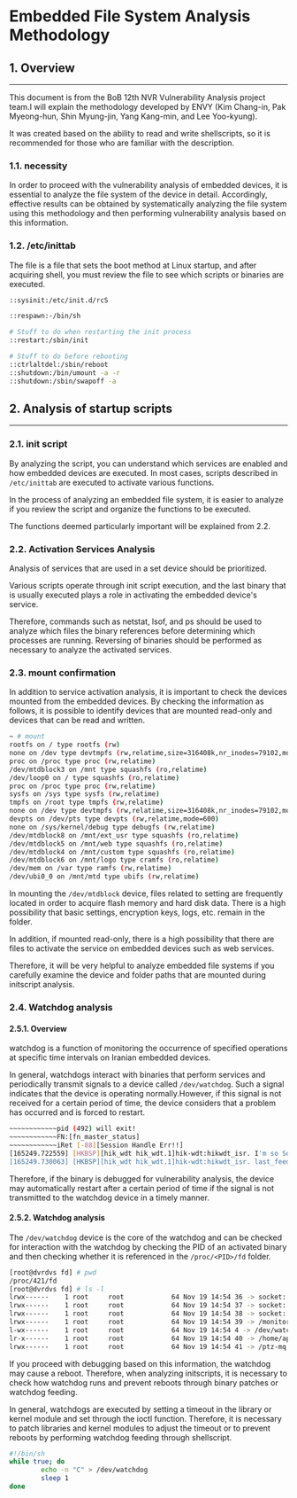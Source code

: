 # Embedded File System Analysis Methodology

## 1. Overview

***

This document is from the BoB 12th NVR Vulnerability Analysis project team.I will explain the methodology developed by ENVY (Kim Chang-in, Pak Myeong-hun, Shin Myung-jin, Yang Kang-min, and Lee Yoo-kyung).

It was created based on the ability to read and write shellscripts, so it is recommended for those who are familiar with the description.

### 1.1. **necessity**

In order to proceed with the vulnerability analysis of embedded devices, it is essential to analyze the file system of the device in detail. Accordingly, effective results can be obtained by systematically analyzing the file system using this methodology and then performing vulnerability analysis based on this information.

### 1.2. /etc/inittab

The file is a file that sets the boot method at Linux startup, and after acquiring shell, you must review the file to see which scripts or binaries are executed.

```bash
::sysinit:/etc/init.d/rcS

::respawn:-/bin/sh

# Stuff to do when restarting the init process
::restart:/sbin/init

# Stuff to do before rebooting
::ctrlaltdel:/sbin/reboot
::shutdown:/bin/umount -a -r
::shutdown:/sbin/swapoff -a
```

## 2. Analysis of startup scripts

***

### 2.1. init script

By analyzing the script, you can understand which services are enabled and how embedded devices are executed. In most cases, scripts described in `/etc/inittab` are executed to activate various functions.

In the process of analyzing an embedded file system, it is easier to analyze if you review the script and organize the functions to be executed.

The functions deemed particularly important will be explained from 2.2.

### 2.2. Activation Services Analysis

Analysis of services that are used in a set device should be prioritized.

Various scripts operate through init script execution, and the last binary that is usually executed plays a role in activating the embedded device's service.

Therefore, commands such as netstat, lsof, and ps should be used to analyze which files the binary references before determining which processes are running. Reversing of binaries should be performed as necessary to analyze the activated services.

### 2.3. mount confirmation

In addition to service activation analysis, it is important to check the devices mounted from the embedded devices. By checking the information as follows, it is possible to identify devices that are mounted read-only and devices that can be read and written.

```bash
~ # mount
rootfs on / type rootfs (rw)
none on /dev type devtmpfs (rw,relatime,size=316408k,nr_inodes=79102,mode=755)
proc on /proc type proc (rw,relatime)
/dev/mtdblock3 on /mnt type squashfs (ro,relatime)
/dev/loop0 on / type squashfs (ro,relatime)
proc on /proc type proc (rw,relatime)
sysfs on /sys type sysfs (rw,relatime)
tmpfs on /root type tmpfs (rw,relatime)
none on /dev type devtmpfs (rw,relatime,size=316408k,nr_inodes=79102,mode=755)
devpts on /dev/pts type devpts (rw,relatime,mode=600)
none on /sys/kernel/debug type debugfs (rw,relatime)
/dev/mtdblock8 on /mnt/ext_usr type squashfs (ro,relatime)
/dev/mtdblock5 on /mnt/web type squashfs (ro,relatime)
/dev/mtdblock4 on /mnt/custom type squashfs (ro,relatime)
/dev/mtdblock6 on /mnt/logo type cramfs (ro,relatime)
/dev/mem on /var type ramfs (rw,relatime)
/dev/ubi0_0 on /mnt/mtd type ubifs (rw,relatime)
```

In mounting the `/dev/mtdblock` device, files related to setting are frequently located in order to acquire flash memory and hard disk data. There is a high possibility that basic settings, encryption keys, logs, etc. remain in the folder.

In addition, if mounted read-only, there is a high possibility that there are files to activate the service on embedded devices such as web services.

Therefore, it will be very helpful to analyze embedded file systems if you carefully examine the device and folder paths that are mounted during initscript analysis.

### 2.4. W**atchdog analysis**

#### 2.5.1. Overview

watchdog is a function of monitoring the occurrence of specified operations at specific time intervals on Iranian embedded devices.

In general, watchdogs interact with binaries that perform services and periodically transmit signals to a device called `/dev/watchdog`. Such a signal indicates that the device is operating normally.However, if this signal is not received for a certain period of time, the device considers that a problem has occurred and is forced to restart.

```bash
~~~~~~~~~~~~pid (492) will exit!
~~~~~~~~~~~~FN:[fn_master_status]
~~~~~~~~~~~~iRet [-88][Session Handle Err!!]
[165249.722559] [HKBSP][hik_wdt hik_wdt.1]hik-wdt:hikwdt_isr. I'm so Sorry (>_<)…
[165249.730063] [HKBSP][hik_wdt hik_wdt.1]hik-wdt:hikwdt_isr. last_feedwdt:4311458247(jiffies64:4311461694,timeout:25)
```

Therefore, if the binary is debugged for vulnerability analysis, the device may automatically restart after a certain period of time if the signal is not transmitted to the watchdog device in a timely manner.

#### 2.5.2. Watchdog analysis

The `/dev/watchdog` device is the core of the watchdog and can be checked for interaction with the watchdog by checking the PID of an activated binary and then checking whether it is referenced in the `/proc/<PID>/fd` folder.

```bash
[root@dvrdvs fd] # pwd
/proc/421/fd
[root@dvrdvs fd] # ls -l
lrwx------    1 root     root            64 Nov 19 14:54 36 -> socket:[3139]
lrwx------    1 root     root            64 Nov 19 14:54 37 -> socket:[3140]
lrwx------    1 root     root            64 Nov 19 14:54 38 -> socket:[3141]
lrwx------    1 root     root            64 Nov 19 14:54 39 -> /monitorMsg
l-wx------    1 root     root            64 Nov 19 14:54 4 -> /dev/watchdog
lr-x------    1 root     root            64 Nov 19 14:54 40 -> /home/app/exec/ptzCfg.bin
lrwx------    1 root     root            64 Nov 19 14:54 41 -> /ptz-mq
```

If you proceed with debugging based on this information, the watchdog may cause a reboot. Therefore, when analyzing initscripts, it is necessary to check how watchdog runs and prevent reboots through binary patches or watchdog feeding.

In general, watchdogs are executed by setting a timeout in the library or kernel module and set through the ioctl function. Therefore, it is necessary to patch libraries and kernel modules to adjust the timeout or to prevent reboots by performing watchdog feeding through shellscript.

```bash
#!/bin/sh
while true; do
        echo -n "C" > /dev/watchdog
        sleep 1
done
```
